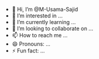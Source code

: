 - 👋 Hi, I’m @M-Usama-Sajid
- 👀 I’m interested in ...
- 🌱 I’m currently learning ...
- 💞️ I’m looking to collaborate on ...
- 📫 How to reach me ...
- 😄 Pronouns: ...
- ⚡ Fun fact: ...

<!---
M-Usama-Sajid/M-Usama-Sajid is a ✨ special ✨ repository because its `README.md` (this file) appears on your GitHub profile.
You can click the Preview link to take a look at your changes.
--->
